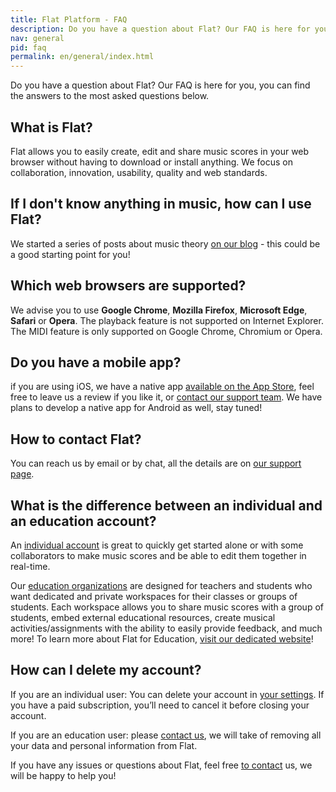 ```yaml
---
title: Flat Platform - FAQ
description: Do you have a question about Flat? Our FAQ is here for you
nav: general
pid: faq
permalink: en/general/index.html
---
```


Do you have a question about Flat? Our FAQ is here for you, you can find the answers to the most asked questions below.

## What is Flat?

Flat allows you to easily create, edit and share music scores in your web browser without having to download or install anything. We focus on collaboration, innovation, usability, quality and web standards.

## If I don't know anything in music, how can I use Flat?

We started a series of posts about music theory [on our blog](https://blog.flat.io/tag/music-theory/) - this could be a good starting point for you!

## Which web browsers are supported?

We advise you to use **Google Chrome**, **Mozilla Firefox**, **Microsoft Edge**, **Safari** or **Opera**.
The playback feature is not supported on Internet Explorer.
The MIDI feature is only supported on Google Chrome, Chromium or Opera.

## Do you have a mobile app?

if you are using iOS, we have a native app [available on the App Store](https://flat.io/ios), feel free to leave us a review if you like it, or [contact our support team](mailto:ios@flat.io).
We have plans to develop a native app for Android as well, stay tuned!

## How to contact Flat?

You can reach us by email or by chat, all the details are on [our support page](https://flat.io/support).

## What is the difference between an individual and an education account?

An [individual account](https://flat.io) is great to quickly get started alone or with some collaborators to make music scores and be able to edit them together in real-time.

Our [education organizations](https://flat.io/edu) are designed for teachers and students who want dedicated and private workspaces for their classes or groups of students. Each workspace allows you to share music scores with a group of students, embed external educational resources, create musical activities/assignments with the ability to easily provide feedback, and much more! To learn more about Flat for Education, [visit our dedicated website](https://flat.io/edu)!

## How can I delete my account?

If you are an individual user: You can delete your account in [your settings](/account). If you have a paid subscription, you’ll need to cancel it before closing your account.

If you are an education user: please [contact us](/support), we will take of removing all your data and personal information from Flat.

If you have any issues or questions about Flat, feel free [to contact](/support) us, we will be happy to help you!


